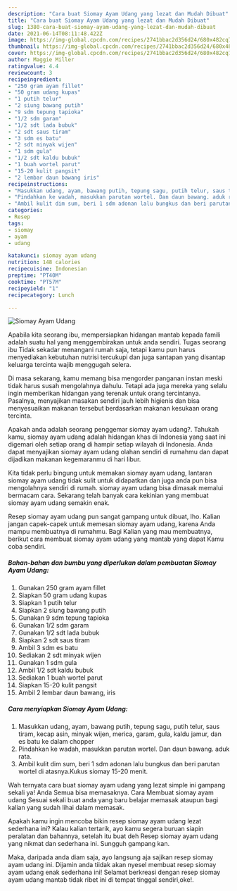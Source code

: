 ```yaml
---
description: "Cara buat Siomay Ayam Udang yang lezat dan Mudah Dibuat"
title: "Cara buat Siomay Ayam Udang yang lezat dan Mudah Dibuat"
slug: 1380-cara-buat-siomay-ayam-udang-yang-lezat-dan-mudah-dibuat
date: 2021-06-14T08:11:48.422Z
image: https://img-global.cpcdn.com/recipes/2741bbac2d356d24/680x482cq70/siomay-ayam-udang-foto-resep-utama.jpg
thumbnail: https://img-global.cpcdn.com/recipes/2741bbac2d356d24/680x482cq70/siomay-ayam-udang-foto-resep-utama.jpg
cover: https://img-global.cpcdn.com/recipes/2741bbac2d356d24/680x482cq70/siomay-ayam-udang-foto-resep-utama.jpg
author: Maggie Miller
ratingvalue: 4.4
reviewcount: 3
recipeingredient:
- "250 gram ayam fillet"
- "50 gram udang kupas"
- "1 putih telur"
- "2 siung bawang putih"
- "9 sdm tepung tapioka"
- "1/2 sdm garam"
- "1/2 sdt lada bubuk"
- "2 sdt saus tiram"
- "3 sdm es batu"
- "2 sdt minyak wijen"
- "1 sdm gula"
- "1/2 sdt kaldu bubuk"
- "1 buah wortel parut"
- "15-20 kulit pangsit"
- "2 lembar daun bawang iris"
recipeinstructions:
- "Masukkan udang, ayam, bawang putih, tepung sagu, putih telur, saus tiram, kecap asin, minyak wijen, merica, garam, gula, kaldu jamur, dan es batu ke dalam chopper"
- "Pindahkan ke wadah, masukkan parutan wortel. Dan daun bawang. aduk rata."
- "Ambil kulit dim sum, beri 1 sdm adonan lalu bungkus dan beri parutan wortel di atasnya.Kukus siomay 15-20 menit."
categories:
- Resep
tags:
- siomay
- ayam
- udang

katakunci: siomay ayam udang 
nutrition: 148 calories
recipecuisine: Indonesian
preptime: "PT40M"
cooktime: "PT57M"
recipeyield: "1"
recipecategory: Lunch

---
```



![Siomay Ayam Udang](https://img-global.cpcdn.com/recipes/2741bbac2d356d24/680x482cq70/siomay-ayam-udang-foto-resep-utama.jpg)

Apabila kita seorang ibu, mempersiapkan hidangan mantab kepada famili adalah suatu hal yang menggembirakan untuk anda sendiri. Tugas seorang ibu Tidak sekadar menangani rumah saja, tetapi kamu pun harus menyediakan kebutuhan nutrisi tercukupi dan juga santapan yang disantap keluarga tercinta wajib menggugah selera.

Di masa  sekarang, kamu memang bisa mengorder panganan instan meski tidak harus susah mengolahnya dahulu. Tetapi ada juga mereka yang selalu ingin memberikan hidangan yang terenak untuk orang tercintanya. Pasalnya, menyajikan masakan sendiri jauh lebih higienis dan bisa menyesuaikan makanan tersebut berdasarkan makanan kesukaan orang tercinta. 



Apakah anda adalah seorang penggemar siomay ayam udang?. Tahukah kamu, siomay ayam udang adalah hidangan khas di Indonesia yang saat ini digemari oleh setiap orang di hampir setiap wilayah di Indonesia. Anda dapat menyajikan siomay ayam udang olahan sendiri di rumahmu dan dapat dijadikan makanan kegemaranmu di hari libur.

Kita tidak perlu bingung untuk memakan siomay ayam udang, lantaran siomay ayam udang tidak sulit untuk didapatkan dan juga anda pun bisa mengolahnya sendiri di rumah. siomay ayam udang bisa dimasak memalui bermacam cara. Sekarang telah banyak cara kekinian yang membuat siomay ayam udang semakin enak.

Resep siomay ayam udang pun sangat gampang untuk dibuat, lho. Kalian jangan capek-capek untuk memesan siomay ayam udang, karena Anda mampu membuatnya di rumahmu. Bagi Kalian yang mau membuatnya, berikut cara membuat siomay ayam udang yang mantab yang dapat Kamu coba sendiri.

<!--inarticleads1-->

##### Bahan-bahan dan bumbu yang diperlukan dalam pembuatan Siomay Ayam Udang:

1. Gunakan 250 gram ayam fillet
1. Siapkan 50 gram udang kupas
1. Siapkan 1 putih telur
1. Siapkan 2 siung bawang putih
1. Gunakan 9 sdm tepung tapioka
1. Gunakan 1/2 sdm garam
1. Gunakan 1/2 sdt lada bubuk
1. Siapkan 2 sdt saus tiram
1. Ambil 3 sdm es batu
1. Sediakan 2 sdt minyak wijen
1. Gunakan 1 sdm gula
1. Ambil 1/2 sdt kaldu bubuk
1. Sediakan 1 buah wortel parut
1. Siapkan 15-20 kulit pangsit
1. Ambil 2 lembar daun bawang, iris




<!--inarticleads2-->

##### Cara menyiapkan Siomay Ayam Udang:

1. Masukkan udang, ayam, bawang putih, tepung sagu, putih telur, saus tiram, kecap asin, minyak wijen, merica, garam, gula, kaldu jamur, dan es batu ke dalam chopper
1. Pindahkan ke wadah, masukkan parutan wortel. Dan daun bawang. aduk rata.
1. Ambil kulit dim sum, beri 1 sdm adonan lalu bungkus dan beri parutan wortel di atasnya.Kukus siomay 15-20 menit.




Wah ternyata cara buat siomay ayam udang yang lezat simple ini gampang sekali ya! Anda Semua bisa memasaknya. Cara Membuat siomay ayam udang Sesuai sekali buat anda yang baru belajar memasak ataupun bagi kalian yang sudah lihai dalam memasak.

Apakah kamu ingin mencoba bikin resep siomay ayam udang lezat sederhana ini? Kalau kalian tertarik, ayo kamu segera buruan siapin peralatan dan bahannya, setelah itu buat deh Resep siomay ayam udang yang nikmat dan sederhana ini. Sungguh gampang kan. 

Maka, daripada anda diam saja, ayo langsung aja sajikan resep siomay ayam udang ini. Dijamin anda tiidak akan nyesel membuat resep siomay ayam udang enak sederhana ini! Selamat berkreasi dengan resep siomay ayam udang mantab tidak ribet ini di tempat tinggal sendiri,oke!.

